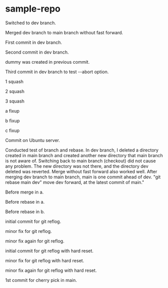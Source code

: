 # sample-repo
Switched to dev branch.

Merged dev branch to main branch without fast forward.

First commit in dev branch.

Second commit in dev branch.

dummy was created in previous commit.

Third commit in dev branch to test --abort option.

1 squash

2 squash

3 squash

a fixup

b fixup

c fixup

Commit on Ubuntu server.

Conducted test of branch and rebase.  In dev branch, I deleted a directory created in main branch and created another new directory that main branch is not aware of.  Switching back to main branch (checkout) did not cause any problem.  The new directory was not there, and the directory dev deleted was reverted.  Merge without fast forward also worked well.  After merging dev branch to main branch, main is one commit ahead of dev.  "git rebase main dev" move dev forward, at the latest commit of main."

Before merge in a.

Before rebase in a.

Before rebase in b.

initial commit for git reflog.

minor fix for git reflog.

minor fix again for git reflog.

initial commit for git reflog with hard reset.

minor fix for git reflog with hard reset.

minor fix again for git reflog with hard reset.

1st commit for cherry pick in main.
